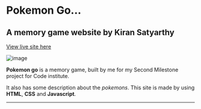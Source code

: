 # Pokemon Go...
## A memory game website by Kiran Satyarthy

[View live site here]()

![image]()

**Pokemon go** is a memory game, built by me for my Second Milestone project for Code institute.

It also has some description about the *pokemons*. This site is made by using **HTML**, **CSS** and **Javascript**.
***